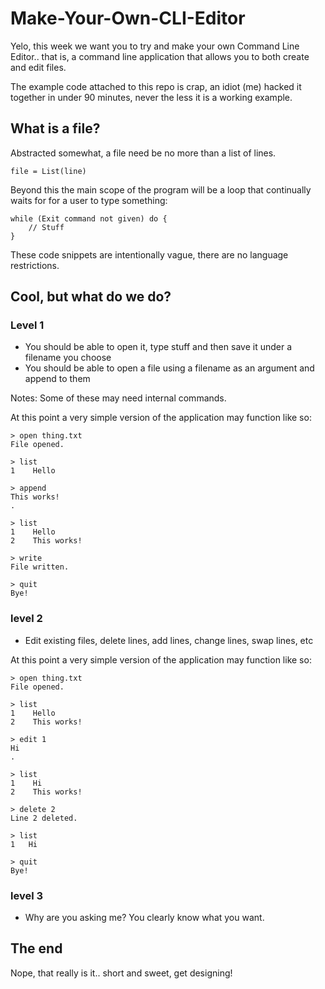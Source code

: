 # Make-Your-Own-CLI-Editor

Yelo, this week we want you to try and make your own Command Line Editor.. that is, a command line application that allows you to both create and edit files.

The example code attached to this repo is crap, an idiot (me) hacked it together in under 90 minutes, never the less it is a working example.

## What is a file?

Abstracted somewhat, a file need be no more than a list of lines.

```
file = List(line)
```

Beyond this the main scope of the program will be a loop that continually waits for for a user to type something:

```
while (Exit command not given) do {
    // Stuff
}
```

These code snippets are intentionally vague, there are no language restrictions.

## Cool, but what do we do?

### Level 1

* You should be able to open it, type stuff and then save it under a filename you choose
* You should be able to open a file using a filename as an argument and append to them

Notes: Some of these may need internal commands.

At this point a very simple version of the application may function like so:

```
> open thing.txt
File opened.

> list
1    Hello

> append
This works!
.

> list
1    Hello
2    This works!

> write
File written.

> quit
Bye!
```

### level 2

* Edit existing files, delete lines, add lines, change lines, swap lines, etc

At this point a very simple version of the application may function like so:

```
> open thing.txt
File opened.

> list
1    Hello
2    This works!

> edit 1
Hi
.

> list
1    Hi
2    This works!

> delete 2
Line 2 deleted.

> list
1   Hi

> quit
Bye!
```

### level 3

* Why are you asking me? You clearly know what you want.

## The end

Nope, that really is it.. short and sweet, get designing!